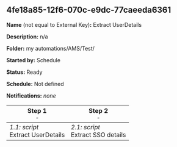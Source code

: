 ## 4fe18a85-12f6-070c-e9dc-77caeeda6361

**Name** (not equal to External Key)**:** Extract UserDetails

**Description:** n/a

**Folder:** my automations/AMS/Test/

**Started by:** Schedule

**Status:** Ready

**Schedule:** Not defined

**Notifications:** _none_


| Step 1<br>_<small>-</small>_ | Step 2<br>_<small>-</small>_ |
| --- | --- |
| _1.1: script_<br>Extract UserDetails | _2.1: script_<br>Extract SSO details |
